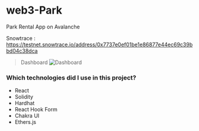 # web3-Park
Park Rental App on Avalanche 



Snowtrace : https://testnet.snowtrace.io/address/0x7737e0ef01be1e86877e44ec69c39bbd04c38dca

> Dashboard
![Dashboard](https://i.ibb.co/sF03N2L/Ekran-Resmi-2022-08-13-13-26-42.png)


### Which technologies did I use in this project?

* React
* Solidity
* Hardhat
* React Hook Form
* Chakra UI
* Ethers.js



